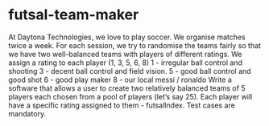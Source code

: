 # futsal-team-maker
At Daytona Technologies, we love to play soccer. We organise matches twice a week. For each session, we try to randomise the teams fairly so that we have two well-balanced teams with players of different ratings.  We assign a rating to each player (1, 3, 5, 6, 8) 1 - irregular ball control and shooting 3 - decent ball control and field vision. 5 - good ball control and good shot 6 - good play maker 8 - our local messi / ronaldo  Write a software that allows a user to create two relatively balanced teams of 5 players each chosen from a pool of players (let’s say 25).  Each player will have a specific rating assigned to them - futsalIndex.  Test cases are mandatory.
